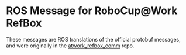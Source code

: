 # ROS Message for RoboCup@Work RefBox

These messages are ROS translations of the official protobuf messages, and were originally in the [atwork_refbox_comm](https://github.com/industrial-robotics/atwork_refbox_comm) repo.
